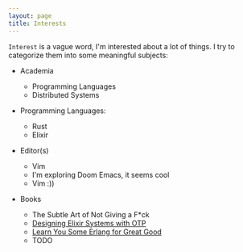 ```yaml
---
layout: page
title: Interests
---
```


`Interest` is a vague word, I'm interested about a lot of things. I try to categorize them into some
meaningful subjects:

- Academia
	- Programming Languages
	- Distributed Systems
	

-  Programming Languages:
	- Rust
	- Elixir


- Editor(s)
	- Vim
	- I'm exploring Doom Emacs, it seems cool
	- Vim :))

- Books
	- The Subtle Art of Not Giving a F\*ck
	- [Designing Elixir Systems with OTP](https://pragprog.com/titles/jgotp/designing-elixir-systems-with-otp/)
	- [Learn You Some Erlang for Great Good](https://learnyousomeerlang.com)
	- TODO
